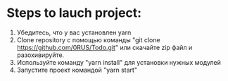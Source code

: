 # Steps to lauch project:

1. Убедитесь, что у вас установлен yarn
2. Clone repository с помощью команды "git clone https://github.com/0RUS/Todo.git" или скачайте zip файл и разохивируйте.
3. Используйте команду "yarn install" для установки нужных модулей
4. Запустите проект командой "yarn start"